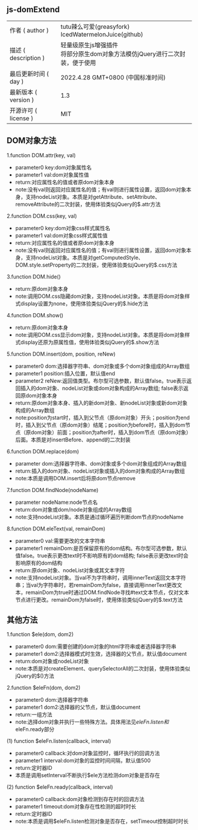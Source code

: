 ## js-domExtend
<table>
  <tr>
    <td>作者 ( author )</td>
    <td>tutu辣么可爱(greasyfork)<br>IcedWatermelonJuice(github)</td>
  </tr>
  <tr>
    <td>描述 ( description )</td>
    <td>轻量级原生js增强插件<br>将部分原生dom对象方法模仿jQuery进行二次封装，便于使用</td>
  </tr>
  <tr>
    <td>最后更新时间 ( day )</td>
    <td>2022.4.28 GMT+0800 (中国标准时间)</td>
  </tr>
  <tr>
    <td>最新版本 ( version )</td>
    <td>1.3</td>
  </tr>
  <tr>
    <td>开源许可 ( license )</td>
    <td>MIT</td>
  </tr>
 </table>

## DOM对象方法 

1.function DOM.attr(key, val)  
* parameter0 key:dom对象属性名  
* parameter1 val:dom对象属性值  
* return:对应属性名的值或者原dom对象本身  
* note:没有val则返回对应属性名的值；有val则进行属性设置，返回dom对象本身，支持nodeList对象。本质是对getAttribute、setAttribute、removeAttribute的二次封装，使用体验类似jQuery的$.attr方法 

2.function DOM.css(key, val)  
* parameter0 key:dom对象css样式属性名  
* parameter1 val:dom对象css样式属性值  
* return:对应属性名的值或者原dom对象本身  
* note:没有val则返回对应属性名的值；有val则进行属性设置，返回dom对象本身，支持nodeList对象。本质是对getComputedStyle、DOM.style.setProperty的二次封装，使用体验类似jQuery的$.css方法  

3.function DOM.hide()  
* return:原dom对象本身  
* note:调用DOM.css隐藏dom对象，支持nodeList对象。本质是将dom对象样式display设置为none，使用体验类似jQuery的$.hide方法  

4.function DOM.show()  
* return:原dom对象本身  
* note:调用DOM.css显示dom对象，支持nodeList对象。本质是将dom对象样式display还原为原属性值，使用体验类似jQuery的$.show方法  

5.function DOM.insert(dom, position, reNew)  
* parameter0 dom:选择器字符串、dom对象或多个dom对象组成的Array数组  
* parameter1 position:插入位置，默认值end  
* parameter2 reNew:返回值类型。布尔型可选参数，默认值false。true表示返回插入的dom对象、nodeList对象或dom对象构成的Array数组;  false表示返回原dom对象本身  
* return:原dom对象本身、插入的新dom对象、新nodeList对象或新dom对象构成的Array数组  
* note:position为start时，插入到父节点（原dom对象）开头；position为end时，插入到父节点（原dom对象）结尾；position为before时，插入到dom节点（原dom对象）前面；position为after时，插入到dom节点（原dom对象）后面。本质是对insertBefore、append的二次封装  

6.function DOM.replace(dom)  
* parameter dom:选择器字符串、dom对象或多个dom对象组成的Array数组  
* return:插入的dom对象、nodeList对象或插入的dom对象构成的Array数组
* note:本质是调用DOM.insert后将原dom节点remove

7.function DOM.findNode(nodeName)  
* parameter nodeName:node节点名  
* return:dom对象或dom/node对象组成的Array数组  
* note:支持nodeList对象。本质是通过循环遍历判断dom节点的nodeName  

8.function DOM.eleText(val, remainDom)  
* parameter0 val:需要更改的文本字符串  
* parameter1 remainDom:是否保留原有的dom结构。布尔型可选参数，默认值false。true表示更改text时不影响原有的dom结构;  false表示更改text时会影响原有的dom结构  
* return:原dom对象、nodeList对象或其文本字符  
* note:支持nodeList对象。当val不为字符串时，调用innerText返回文本字符串；当val为字符串时，若remainDom为false，直接调用innerText更改文本，remainDom为true时通过DOM.findNode寻找#text文本节点，仅对文本节点进行更改。remainDom为false时，使用体验类似jQuery的$.text方法  

## 其他方法

1.function $ele(dom, dom2)  
* parameter0 dom:需要创建的dom对象的html字符串或者选择器字符串  
* parameter1 dom2:选择器模式时生效，选择器的父节点，默认值document  
* return:dom对象或nodeList对象  
* note:本质是对createElement、querySelectorAll的二次封装，使用体验类似jQuery的$()方法  

2.function $eleFn(dom, dom2)  
* parameter0 dom:选择器字符串  
* parameter1 dom2:选择器的父节点，默认值document  
* return:一组方法  
* note:选择dom对象并执行一些特殊方法。具体用法见$eleFn.listen和$eleFn.ready部分  

(1) function $eleFn.listen(callback, interval)  
* parameter0 callback:对dom对象监控时，循环执行的回调方法  
* parameter1 interval:dom对象的监控时间间隔，默认值500  
* return:定时器ID  
* 本质是调用setInterval不断执行$ele方法检测dom对象是否存在  

(2) function $eleFn.ready(callback, interval)  
* parameter0 callback:dom对象检测到存在时的回调方法  
* parameter1 timeout:dom对象存在性检测的超时时长  
* return:定时器ID  
* note:本质是调用$eleFn.listen检测对象是否存在，setTimeout控制超时时长
